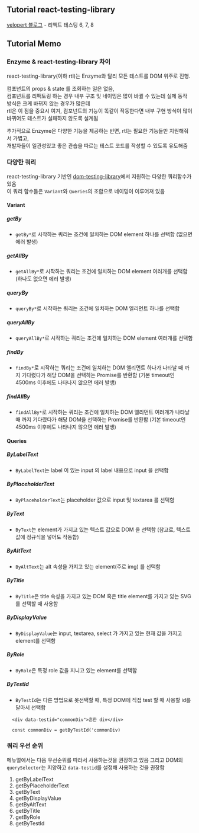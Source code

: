## Tutorial react-testing-library

[velopert 블로그](https://velog.io/@velopert/react-testing-library) - 리액트 테스팅 6, 7, 8

## Tutorial Memo

### Enzyme & react-testing-library 차이

react-testing-library(이하 rtl)는 Enzyme와 달리 모든 테스트를 DOM 위주로 진행.

컴포넌트의 props & state 를 조회하는 일은 없음, <br/>
컴포넌트를 리팩토링 하는 경우 내부 구조 및 네이밍은 많이 바뀔 수 있는데 실제 동작 방식은 크게 바뀌지 않는 경우가 많은데 <br/>
rtl은 이 점을 중요시 여겨, 컴포넌트의 기능이 똑같이 작동한다면 내부 구현 방식이 많이 바뀌어도 테스트가 실패하지 않도록 설계됨

추가적으로 Enzyme은 다양한 기능을 제공하는 반면, rtl는 필요한 기능들만 지원해줘서 가볍고,<br/>
개발자들이 일관성있고 좋은 관습을 따르는 테스트 코드를 작성할 수 있도록 유도해줌

### 다양한 쿼리

react-testing-library 기반인 [dom-testing-library](https://testing-library.com/docs/dom-testing-library/intro)에서 지원하는 다양한 쿼리함수가 있음 <br/>
이 쿼리 함수들은 `Variant`와 `Queries`의 조합으로 네이밍이 이루어져 있음

#### Variant

##### getBy

- `getBy*`로 시작하는 쿼리는 조건에 일치하는 DOM element 하나를 선택함 (없으면 에러 발생)

##### getAllBy

- `getAllBy*`로 시작하는 쿼리는 조건에 일치하는 DOM element 여러개를 선택함 (하나도 없으면 에러 발생)

##### queryBy

- `queryBy*`로 시작하는 쿼리는 조건에 일치하는 DOM 엘리먼트 하나를 선택함

##### queryAllBy

- `queryAllBy*`로 시작하는 쿼리는 조건에 일치하는 DOM element 여러개를 선택함

##### findBy

- `findBy*`로 시작하는 쿼리는 조건에 일치하는 DOM 엘리먼트 하나가 나타날 때 까지 기다렸다가 해당 DOM을 선택하는 Promise를 반환함 (기본 timeout인 4500ms 이후에도 나타나지 않으면 에러 발생)

##### findAllBy

- `findAllBy*`로 시작하는 쿼리는 조건에 일치하는 DOM 엘리먼트 여러개가 나타날 때 까지 기다렸다가 해당 DOM을 선택하는 Promise를 반환함 (기본 timeout인 4500ms 이후에도 나타나지 않으면 에러 발생)

#### Queries

##### ByLabelText

- `ByLabelText`는 label 이 있는 input 의 label 내용으로 input 을 선택함

##### ByPlaceholderText

- `ByPlaceholderText`는 placeholder 값으로 input 및 textarea 를 선택함

##### ByText

- `ByText`는 element가 가지고 있는 텍스트 값으로 DOM 을 선택함 (참고로, 텍스트 값에 정규식을 넣어도 작동합)

##### ByAltText

- `ByAltText`는 alt 속성을 가지고 있는 element(주로 img) 를 선택함

##### ByTitle

- `ByTitle`은 title 속성을 가지고 있는 DOM 혹은 title element를 가지고 있는 SVG 를 선택할 때 사용함

##### ByDisplayValue

- `ByDisplayValue`는 input, textarea, select 가 가지고 있는 현재 값을 가지고 element를 선택함

##### ByRole

- `ByRole`은 특정 role 값을 지니고 있는 element를 선택함

##### ByTestId

- `ByTestId`는 다른 방법으로 못선택할 때, 특정 DOM에 직접 test 할 때 사용할 id를 달아서 선택함

```
  <div data-testid="commonDiv">흔한 div</div>

  const commonDiv = getByTestId('commonDiv)
```

### 쿼리 우선 순위

메뉴얼에서는 다음 우선순위를 따라서 사용하는것을 권장하고 있음
그리고 DOM의 `querySelector`는 지양하고 `data-testid`를 설정해 사용하는 것을 권장함

1. getByLabelText
2. getByPlaceholderText
3. getByText
4. getByDisplayValue
5. getByAltText
6. getByTitle
7. getByRole
8. getByTestId
